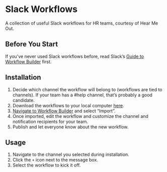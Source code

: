 # Slack Workflows
A collection of useful Slack workflows for HR teams, courtesy of Hear Me Out.

## Before You Start
If you’ve never used Slack workflows before, read Slack’s [Guide to Workflow Builder](https://slack.com/help/articles/360035692513-Guide-to-Workflow-Builder) first.

## Installation
1. Decide which channel the workflow will belong to (workflows are tied to channels). If your team has a #help channel, that’s probably a good candidate.
2. Download the workflows to your local computer [here](https://github.com/hearmeout-co/slack-workflows/archive/refs/heads/main.zip).
3. [Navigate to Workflow Builder](http://slack.com/launch-workflows) and select “Import”.
4. Once imported, edit the workflow and customize the channel and notification recipients for your team.
5. Publish and let everyone know about the new workflow.

## Usage
1. Navigate to the channel you selected during installation.
2. Click the `+` icon next to the message box.
3. Select the workflow to kick it off.
